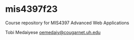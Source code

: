 # mis4397f23
Course repository for MIS4397 Advanced Web Applications


Tobi Medaiyese
oemedaiy@cougarnet.uh.edu
